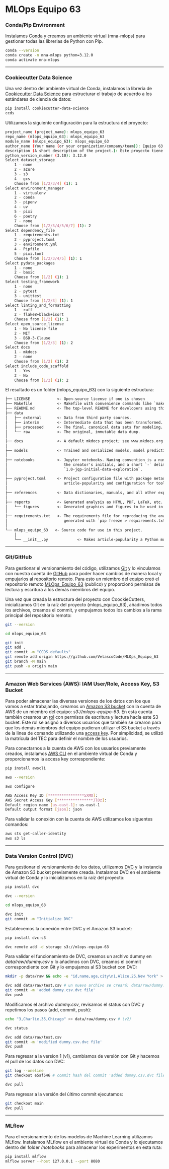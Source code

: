 # MLOps Equipo 63

### Conda/Pip Environment

Instalamos [Conda](https://www.anaconda.com/docs/getting-started/miniconda/main) y creamos un ambiente virtual (mna-mlops) para gestionar todas las librerias de Python con Pip.

```bash
conda --version
conda create -n mna-mlops python=3.12.0
conda activate mna-mlops
```

-----

### Cookiecutter Data Science

Una vez dentro del ambiente virtual de Conda, instalamos la librería de [Cookiecutter Data Science](https://cookiecutter-data-science.drivendata.org) para estructurar el trabajo de acuerdo a los estándares de ciencia de datos:

```bash
pip install cookiecutter-data-science
ccds
```

Utilizamos la siguiente configuración para la estructura del proyecto:

```bash
project_name (project_name): mlops_equipo_63
repo_name (mlops_equipo_63): mlops_equipo_63
module_name (mlops_equipo_63): mlops_equipo_63
author_name (Your name (or your organization/company/team)): Equipo 63
description (A short description of the project.): Este proyecto tiene como proposito experimentar de manera practica como se construye, organiza y despliega un sistema de Machine Learning en producion, siguiendo los principios de MLOps.
python_version_number (3.10): 3.12.0
Select dataset_storage
    1 - none
    2 - azure
    3 - s3
    4 - gcs
    Choose from [1/2/3/4] (1): 1
Select environment_manager
    1 - virtualenv
    2 - conda
    3 - pipenv
    4 - uv
    5 - pixi
    6 - poetry
    7 - none
    Choose from [1/2/3/4/5/6/7] (1): 2
Select dependency_file
    1 - requirements.txt
    2 - pyproject.toml
    3 - environment.yml
    4 - Pipfile
    5 - pixi.toml
    Choose from [1/2/3/4/5] (1): 1
Select pydata_packages
    1 - none
    2 - basic
    Choose from [1/2] (1): 1
Select testing_framework
    1 - none
    2 - pytest
    3 - unittest
    Choose from [1/2/3] (1): 1
Select linting_and_formatting
    1 - ruff
    2 - flake8+black+isort
    Choose from [1/2] (1): 1
Select open_source_license
    1 - No license file
    2 - MIT
    3 - BSD-3-Clause
    Choose from [1/2/3] (1): 2
Select docs
    1 - mkdocs
    2 - none
    Choose from [1/2] (1): 2
Select include_code_scaffold
    1 - Yes
    2 - No
    Choose from [1/2] (1): 2
```

El resultado es un folder (mlops_equipo_63) con la siguiente estructura:

```txt
├── LICENSE            <- Open-source license if one is chosen
├── Makefile           <- Makefile with convenience commands like `make data` or `make train`
├── README.md          <- The top-level README for developers using this project.
├── data
│   ├── external       <- Data from third party sources.
│   ├── interim        <- Intermediate data that has been transformed.
│   ├── processed      <- The final, canonical data sets for modeling.
│   └── raw            <- The original, immutable data dump.
│
├── docs               <- A default mkdocs project; see www.mkdocs.org for details
│
├── models             <- Trained and serialized models, model predictions, or model summaries
│
├── notebooks          <- Jupyter notebooks. Naming convention is a number (for ordering),
│                         the creator's initials, and a short `-` delimited description, e.g.
│                         `1.0-jqp-initial-data-exploration`.
│
├── pyproject.toml     <- Project configuration file with package metadata for 
│                         article-popularity and configuration for tools like black
│
├── references         <- Data dictionaries, manuals, and all other explanatory materials.
│
├── reports            <- Generated analysis as HTML, PDF, LaTeX, etc.
│   └── figures        <- Generated graphics and figures to be used in reporting
│
├── requirements.txt   <- The requirements file for reproducing the analysis environment, e.g.
│                         generated with `pip freeze > requirements.txt`
│
└── mlops_equipo_63   <- Source code for use in this project.
    │
    └── __init__.py             <- Makes article-popularity a Python module
```

-----

### Git/GitHub

Para gestionar el versionamiento del código, utilizamos [Git](https://git-scm.com/install) y lo vinculamos con nuestra cuenta de [GitHub](https://docs.github.com/en/get-started/start-your-journey/creating-an-account-on-github) para poder hacer cambios de manera local y empujarlos al repositorio remoto. Para esto un miembro del equipo creó el repositorio remoto [MLOps_Equipo_63](https://github.com/VelascoCode/MLOps_Equipo_63) (publico) y proporcionó permisos de lectura y escritura a los demás miembros del equipo.

Una vez que creada la estructura del proyecto con CoockieCutters, inicializamos Git en la raíz del proyecto (mlops_equipo_63), añadimos todos los archivos, creamos el commit, y empujamos todos los cambios a la rama principal del repositorio remoto:

```bash
git --version

cd mlops_equipo_63

git init
git add .
git commit -m "CCDS defaults"
git remote add origin https://github.com/VelascoCode/MLOps_Equipo_63
git branch -M main
git push -u origin main
```

-----

### Amazon Web Services (AWS): IAM User/Role, Access Key, S3 Bucket

Para poder almacenar las diversas versiones de los datos con los que vamos a estar trabajando, creamos un [Amazon S3 bucket](https://docs.aws.amazon.com/AmazonS3/latest/userguide/create-bucket-overview.html) con la cuenta de AWS de un miembro del equipo: *s3://mlops-equipo-63*. En esta cuenta también creamos un [rol](https://docs.aws.amazon.com/IAM/latest/UserGuide/reference_policies_examples_s3_rw-bucket.html) con permisos de escritura y lectura hacía este S3 bucket. Este rol se asignó a diversos usuarios que también se crearon para que los demás miembros del equipo pudieran utilizar el S3 bucket a través de la linea de comando utilizando una [access key](https://docs.aws.amazon.com/cli/v1/userguide/cli-authentication-user.html). Por simplicidad, se utilizó la matrícula del TEC para definir el nombre de los usuarios. 

Para conectarnos a la cuenta de AWS con los usuarios previamente creados, instalamos [AWS CLI](https://docs.aws.amazon.com/cli/latest/userguide/getting-started-install.html) en el ambiente virtual de Conda y proporcionamos la access key correspondiente:

```bash
pip install awscli

aws --version

aws configure

AWS Access Key ID [****************5XMO]: 
AWS Secret Access Key [****************JlOz]:
Default region name [us-east-1]: us-east-1
Default output format [json]: json
```

Para validar la conexión con la cuenta de AWS utilizamos los siguentes comandos:

```bash
aws sts get-caller-identity
aws s3 ls
```

-----

### Data Version Control (DVC)

Para gestionar el versionamiento de los datos, utilizamos [DVC](https://dvc.org/doc/install) y la instancia de Amazon S3 bucket previamente creada. Instalamos DVC en el ambiente virtual de Conda y lo inicializamos en la raíz del proyecto:

```bash
pip install dvc

dvc --version

cd mlops_equipo_63

dvc init
git commit -m "Initialize DVC"
```

Establecemos la conexión entre DVC y el Amazon S3 bucket:

```bash
pip install dvc-s3

dvc remote add -d storage s3://mlops-equipo-63
```

Para validar el funcionamiento de DVC, creamos un archivo dummy en *data/raw/dummy.csv* y lo añadimos con DVC, creamos el commit correspondiente con Git y lo empujamos al S3 bucket con DVC:

```bash
mkdir -p data/raw && echo -e "id,name,age,city\n1,Alice,25,New York" > data/raw/dummy.csv # (v1)

dvc add data/raw/test.csv # un nuevo archivo se creará: data/raw/dummy.csv.dvc
git commit -m 'added dummy.csv.dvc file'
dvc push
```

Modificamos el archivo *dummy.csv*, revisamos el status con DVC y repetimos los pasos (add, commit, push):

```bash
echo "3,Charlie,35,Chicago" >> data/raw/dummy.csv # (v2)

dvc status

dvc add data/raw/test.csv
git commit -m 'modified dummy.csv.dvc file'
dvc push
```

Para regresar a la version 1 (v1), cambiamos de versión con Git y hacemos el pull de los datos con DVC:

```bash
git log --oneline
git checkout e5af546 # commit hash del commit 'added dummy.csv.dvc file'

dvc pull
```

Para regresar a la versión del último commit ejecutamos:

```bash
git checkout main 
dvc pull
```

-----

### MLflow

Para el versionamiento de los modelos de Machine Learning utilizamos MLflow. Instalamos MLflow en el ambiente virtual de Conda y lo ejecutamos dentro del folder */notebooks* para almacenar los experimentos en esta ruta:

```bash
pip install mlflow
mlflow server --host 127.0.0.1 --port 8080
```
